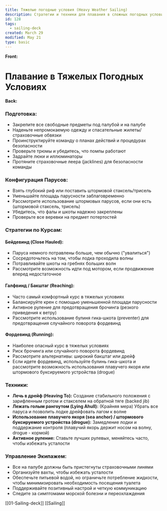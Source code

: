 ```yaml
---
title: Тяжелые погодные условия (Heavy Weather Sailing)
description: Стратегии и техники для плавания в сложных погодных условиях
id: 128
tags:
  - sailing-deck
created: March 29
modified: May 21
type: basic
---
```


**Front:**
# Плавание в Тяжелых Погодных Условиях

**Back:**
<div class="preparation-section">
  <h3>Подготовка:</h3>
  <ul>
    <li>Закрепите все свободные предметы под палубой и на палубе</li>
    <li>Наденьте непромокаемую одежду и спасательные жилеты/страховочные обвязки</li>
    <li>Проинструктируйте команду о планах действий и процедурах безопасности</li>
    <li>Проверьте трюмы и убедитесь, что помпы работают</li>
    <li>Задрайте люки и иллюминаторы</li>
    <li>Протяните страховочные леера (jacklines) для безопасности команды</li>
  </ul>
</div>

<div class="sail-config-section">
  <h3>Конфигурация Парусов:</h3>
  <ul>
    <li>Взять глубокий риф или поставить штормовой стаксель/трисель</li>
    <li>Уменьшайте площадь парусности заблаговременно</li>
    <li>Рассмотрите использование штормовых парусов, если они есть (штормовой стаксель, трисель)</li>
    <li>Убедитесь, что фалы и шкоты надежно закреплены</li>
    <li>Проверьте все веревки на предмет потертостей</li>
  </ul>
</div>

<div class="strategies-section">
  <h3>Стратегии по Курсам:</h3>

  <h4>Бейдевинд (Close Hauled):</h4>
  <ul>
    <li>Паруса немного потравлены больше, чем обычно ("увалиться")</li>
    <li>Сосредоточьтесь на том, чтобы лодка проходила волны</li>
    <li>Потравливайте шкоты на гребнях больших волн</li>
    <li>Рассмотрите возможность идти под мотором, если продвижение вперед недостаточное</li>
  </ul>

  <h4>Галфвинд / Бакштаг (Reaching):</h4>
  <ul>
    <li>Часто самый комфортный курс в тяжелых условиях</li>
    <li>Балансируйте крен с помощью уменьшенной площади парусности</li>
    <li>Активное руление для предотвращения брочинга (резкого приведения к ветру)</li>
    <li>Рассмотрите использование булиня гика-шкота (preventer) для предотвращения случайного поворота фордевинд</li>
  </ul>

  <h4>Фордевинд (Running):</h4>
  <ul>
    <li>Наиболее опасный курс в тяжелых условиях</li>
    <li>Риск брочинга или случайного поворота фордевинд</li>
    <li>Рассмотрите альтернативы: широкий бакштаг или дрейф</li>
    <li>Если идете фордевинд, используйте булинь гика-шкота и рассмотрите возможность использования плавучего якоря или штормового буксируемого устройства (drogue)</li>
  </ul>
</div>

<div class="techniques-section">
  <h3>Техники:</h3>
  <ul>
    <li><strong>Лечь в дрейф (Heaving To):</strong> Создание стабильного положения с зарифленным гротом и стакселем на обратной тяге (backed jib)</li>
    <li><strong>Лежать голым рангоутом (Lying Ahull):</strong> (Крайняя мера) Убрать все паруса и позволить лодке дрейфовать лагом к волне</li>
    <li><strong>Использование плавучего якоря (sea anchor) / штормового буксируемого устройства (drogue):</strong> Замедление лодки и поддержание контроля (плавучий якорь держит носом на волну, drogue - кормой)</li>
    <li><strong>Активное руление:</strong> Ставьте лучших рулевых, меняйтесь часто, чтобы избежать усталости</li>
  </ul>
</div>

<div class="crew-section">
  <h3>Управление Экипажем:</h3>
  <ul>
    <li>Все на палубе должны быть пристегнуты страховочными линями</li>
    <li>Организуйте вахты, чтобы избежать усталости</li>
    <li>Обеспечьте питьевой водой, но ограничьте потребление жидкости, чтобы минимизировать необходимость посещения туалета</li>
    <li>Поддерживайте позитивный настрой и четкую коммуникацию</li>
    <li>Следите за симптомами морской болезни и переохлаждения</li>
  </ul>
</div>

[[01-Sailing-deck]]
[[Sailing]]